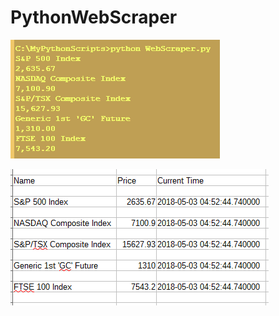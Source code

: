# PythonWebScraper

![alt text](https://raw.githubusercontent.com/jc-johnson/PythonWebScraper/master/pythonScraper1.png)

![alt text](https://raw.githubusercontent.com/jc-johnson/PythonWebScraper/master/csvOutput.png)

